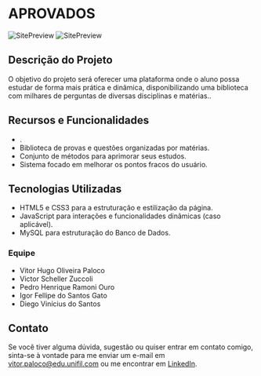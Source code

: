 <!DOCTYPE html>
<html lang="en">
<head>
    <meta charset="UTF-8">
    <meta name="viewport" content="width=device-width, initial-scale=1.0">
</head>
<body>
  <h1>APROVADOS</h1>

  <img src="SitePreview.png" alt="SitePreview">
  <img src="SitePreview2.png" alt="SitePreview">

  <h2>Descrição do Projeto</h2>
  <p>O objetivo do projeto será oferecer uma plataforma onde o aluno possa estudar de forma mais prática e dinâmica, disponibilizando uma biblioteca com milhares de perguntas de diversas disciplinas e matérias..</p>

  <h2>Recursos e Funcionalidades</h2>
  <ul>
      <li>.</li>
      <li>Biblioteca de provas e questões organizadas por matérias.</li>
      <li>Conjunto de métodos para aprimorar seus estudos.</li>
      <li>Sistema focado em melhorar os pontos fracos do usuário. </li>
  </ul>

  <h2>Tecnologias Utilizadas</h2>
  <ul>
      <li>HTML5 e CSS3 para a estruturação e estilização da página.</li>
      <li>JavaScript para interações e funcionalidades dinâmicas (caso aplicável).</li>
      <li>MySQL para estruturação do Banco de Dados.</li>
    </ul>

  <h3>Equipe</h3>
  <ul>
      <li>Vitor Hugo Oliveira Paloco</li>
      <li>Victor Scheller Zuccoli</li>
      <li>Pedro Henrique Ramoni Ouro</li>
      <li>Igor Fellipe do Santos Gato</li>
      <li>Diego Vinícius do Santos</li>
    </ul>

  <h2>Contato</h2>
  <p>Se você tiver alguma dúvida, sugestão ou quiser entrar em contato comigo, sinta-se à vontade para me enviar um e-mail em <a href="mailto:vitor.paloco@edu.unifil.com">vitor.paloco@edu.unifil.com</a> ou me encontrar em <a href="https://www.linkedin.com/in/vitor-hugo-oliveira-paloco-b64126278/">LinkedIn</a>.</p>
</body>
</html>
